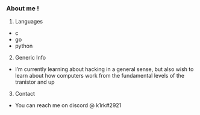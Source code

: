 ### About me !

1. Languages
  - c
  - go 
  - python

2. Generic Info
  - I’m currently learning about hacking in a general sense, but also wish to learn about how computers work from the fundamental levels of the tranistor and up

3. Contact
  - You can reach me on discord @ k1rk#2921



